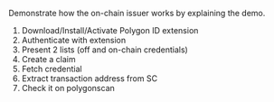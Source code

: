 Demonstrate how the on-chain issuer works by explaining the demo.

1. Download/Install/Activate Polygon ID extension
2. Authenticate with extension
3. Present 2 lists (off and on-chain credentials)
4. Create a claim
5. Fetch credential
6. Extract transaction address from SC
7. Check it on polygonscan